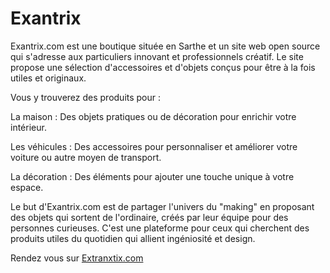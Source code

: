 <h1>Exantrix</h1>


Exantrix.com est une boutique située en Sarthe et un site web open source qui s'adresse aux particuliers innovant et professionnels créatif. Le site propose une sélection d'accessoires et d'objets conçus pour être à la fois utiles et originaux.

Vous y trouverez des produits pour :

La maison : Des objets pratiques ou de décoration pour enrichir votre intérieur.

Les véhicules : Des accessoires pour personnaliser et améliorer votre voiture ou autre moyen de transport.

La décoration : Des éléments pour ajouter une touche unique à votre espace.

Le but d'Exantrix.com est de partager l'univers du "making" en proposant des objets qui sortent de l'ordinaire, créés par leur équipe pour des personnes curieuses. C'est une plateforme pour ceux qui cherchent des produits utiles du quotidien qui allient ingéniosité et design.

Rendez vous sur <a href="https://exantrix.com/">Extranxtix.com</a>
